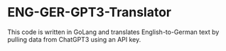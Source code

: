 # ENG-GER-GPT3-Translator
This code is written in GoLang and translates English-to-German text by pulling data from ChatGPT3 using an API key. 
